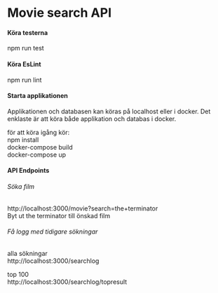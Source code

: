 # Movie search API   
      
#### Köra testerna   
npm run test

#### Köra EsLint   
npm run lint    

#### Starta applikationen   
Applikationen och databasen kan köras på localhost eller i docker. 
Det enklaste är att köra både applikation och databas i docker.

för att köra igång kör:  
npm install     
docker-compose build   
docker-compose up    

#### API Endpoints   
###### Söka film    
http://localhost:3000/movie?search=the+terminator   
Byt ut the terminator till önskad film    
    
###### Få logg med tidigare sökningar    
alla sökningar    
http://localhost:3000/searchlog    
   
top 100   
http://localhost:3000/searchlog/topresult     



  

